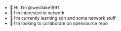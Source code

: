 - 👋 Hi, I’m @westlake1991
- 👀 I’m interested in network
- 🌱 I’m currently learning sdn and some network stuff
- 💞️ I’m looking to collaborate on opensource repo

<!---
westlake1991/westlake1991 is a ✨ special ✨ repository because its `README.md` (this file) appears on your GitHub profile.
You can click the Preview link to take a look at your changes.
--->

